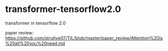 # transformer-tensorflow2.0
transformer in tensorflow 2.0

paper review: https://github.com/strutive07/TIL/blob/master/paper_review/Attention%20is%20all%20you%20need.md

